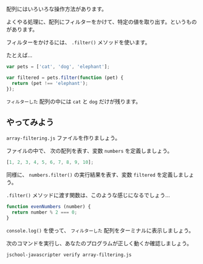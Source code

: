 配列にはいろいろな操作方法があります。

よくやる処理に、配列にフィルターをかけて、特定の値を取り出す。というものがあります。

フィルターをかけるには、 `.filter()` メソッドを使います。

たとえば...

```js
var pets = ['cat', 'dog', 'elephant'];

var filtered = pets.filter(function (pet) {
  return (pet !== 'elephant');
});
```

`フィルターした` 配列の中には `cat` と `dog` だけが残ります。

## やってみよう

`array-filtering.js` ファイルを作りましょう。


ファイルの中で、 次の配列を表す、変数 `numbers` を定義しましょう。

```js
[1, 2, 3, 4, 5, 6, 7, 8, 9, 10];
```

同様に、 `numbers.filter()` の実行結果を表す、変数 `filtered` を定義しましょう。

`.filter()` メソッドに渡す関数は、このような感じになるでしょう...

```js
function evenNumbers (number) {
  return number % 2 === 0;
}
```

`console.log()` を使って、 `フィルターした` 配列をターミナルに表示しましょう。

次のコマンドを実行し、あなたのプログラムが正しく動くか確認しましょう。

```bash
jschool-javascripter verify array-filtering.js
```
